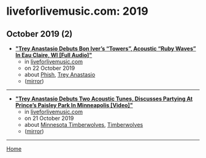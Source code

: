 # liveforlivemusic.com: 2019

## October 2019 (2)

 - [**"Trey Anastasio Debuts Bon Iver’s “Towers”, Acoustic “Ruby Waves” In Eau Claire, WI [Full Audio]"**](https://liveforlivemusic.com/news/trey-anastasio-eau-claire-10-21-19/)
    - in [liveforlivemusic.com](../../../publications/k-o/liveforlivemusic-com/index.md)
    - on 22 October 2019
    - about [Phish](../../../topics/phish/index.md), [Trey Anastasio](../../../topics/trey-anastasio/index.md)
    - ([mirror](https://web.archive.org/web/*/https://liveforlivemusic.com/news/trey-anastasio-eau-claire-10-21-19/))

----

 - [**"Trey Anastasio Debuts Two Acoustic Tunes, Discusses Partying At Prince’s Paisley Park In Minneapolis [Video]"**](https://liveforlivemusic.com/news/trey-anastasio-minneapolis-10-19-19/)
    - in [liveforlivemusic.com](../../../publications/k-o/liveforlivemusic-com/index.md)
    - on 21 October 2019
    - about [Minnesota Timberwolves](../../../topics/minnesota-timberwolves/index.md), [Timberwolves](../../../topics/timberwolves/index.md)
    - ([mirror](https://web.archive.org/web/*/https://liveforlivemusic.com/news/trey-anastasio-minneapolis-10-19-19/))

----

[Home](../index.md)
